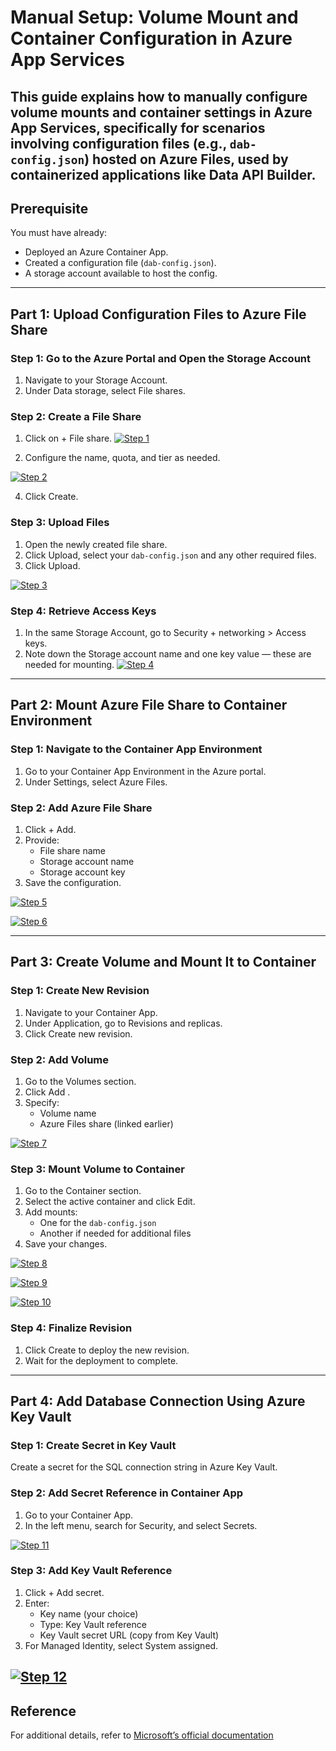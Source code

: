 # Manual Setup: Volume Mount and Container Configuration in Azure App Services
This guide explains how to manually configure  volume mounts  and container settings in Azure App Services, specifically for scenarios involving configuration files (e.g., `dab-config.json`) hosted on Azure Files, used by containerized applications like Data API Builder.
---

##  Prerequisite
You must have already:
- Deployed an Azure Container App.
- Created a configuration file (`dab-config.json`).
- A storage account available to host the config.
---

##  Part 1: Upload Configuration Files to Azure File Share

### Step 1: Go to the Azure Portal and Open the Storage Account
1. Navigate to your Storage Account.
2. Under Data storage, select File shares.

### Step 2: Create a File Share
1. Click on + File share.
[![Step 1](./Containerconfig1.png)](./Containerconfig1.png)

3. Configure the name, quota, and tier as needed.

[![Step 2](./Containerconfig2.png)](./Containerconfig2.png)

4. Click Create.

### Step 3: Upload Files
1. Open the newly created file share.
2. Click Upload, select your `dab-config.json` and any other required files.
3. Click Upload.
   
[![Step 3](./Containerconfig3.png)](./Containerconfig3.png)

### Step 4: Retrieve Access Keys
1. In the same Storage Account, go to Security + networking > Access keys.
2. Note down the Storage account name and one key value — these are needed for mounting.
[![Step 4](./Containerconfig4.png)](./Containerconfig4.png)
---

##  Part 2: Mount Azure File Share to Container Environment

### Step 1: Navigate to the Container App Environment
1. Go to your Container App Environment in the Azure portal.
2. Under Settings, select Azure Files.

### Step 2: Add Azure File Share
1. Click + Add.
2. Provide:
   - File share name
   - Storage account name
   - Storage account key
3. Save the configuration.

[![Step 5](./Containerconfig5.png)](./Containerconfig5.png)

[![Step 6](./Containerconfig6.png)](./Containerconfig6.png)


---

##  Part 3: Create Volume and Mount It to Container

### Step 1: Create New Revision
1. Navigate to your Container App.
2. Under Application, go to Revisions and replicas.
3. Click Create new revision.

### Step 2: Add Volume
1. Go to the Volumes section.
2. Click Add .
3. Specify:
   - Volume name
   - Azure Files share (linked earlier)

[![Step 7](./Containerconfig7.png)](./Containerconfig7.png)


### Step 3: Mount Volume to Container
1. Go to the Container section.
2. Select the active container and click Edit.
3. Add mounts:
   - One for the `dab-config.json`
   - Another if needed for additional files
4. Save your changes.

[![Step 8](./Containerconfig8.png)](./Containerconfig8.png)

[![Step 9](./Containerconfig9.png)](./Containerconfig9.png)

[![Step 10](./Containerconfig10.png)](./Containerconfig10.png)

### Step 4: Finalize Revision
1. Click Create to deploy the new revision.
2. Wait for the deployment to complete.
---

##  Part 4: Add Database Connection Using Azure Key Vault

### Step 1: Create Secret in Key Vault
Create a secret for the SQL connection string in Azure Key Vault.

### Step 2: Add Secret Reference in Container App
1. Go to your Container App.
2. In the left menu, search for Security, and select Secrets.

[![Step 11](./Containerconfig11.png)](./Containerconfig11.png)

### Step 3: Add Key Vault Reference
1. Click + Add secret.
2. Enter:
   - Key name (your choice)
   - Type: Key Vault reference
   - Key Vault secret URL (copy from Key Vault)
3. For Managed Identity, select System assigned.

[![Step 12](./Containerconfig12.png)](./Containerconfig12.png)
---

##  Reference

For additional details, refer to [Microsoft’s official documentation](https://learn.microsoft.com/en-us/azure/container-apps/)

